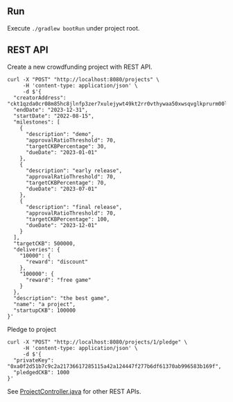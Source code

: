 ## Run

Execute `./gradlew bootRun` under project root.

## REST API

Create a new crowdfunding project with REST API.

```shell
curl -X "POST" "http://localhost:8080/projects" \
     -H 'content-type: application/json' \
     -d $'{
  "creatorAddress": "ckt1qzda0cr08m85hc8jlnfp3zer7xulejywt49kt2rr0vthywaa50xwsqvglkprurm00l7hrs3rfqmmzyy3ll7djdsujdm6z",
  "endDate": "2023-12-31",
  "startDate": "2022-08-15",
  "milestones": [
    {
      "description": "demo",
      "approvalRatioThreshold": 70,
      "targetCKBPercentage": 30,
      "dueDate": "2023-01-01"
    },
    {
      "description": "early release",
      "approvalRatioThreshold": 70,
      "targetCKBPercentage": 70,
      "dueDate": "2023-07-01"
    },
    {
      "description": "final release",
      "approvalRatioThreshold": 70,
      "targetCKBPercentage": 100,
      "dueDate": "2023-12-01"
    }
  ],
  "targetCKB": 500000,
  "deliveries": {
    "10000": {
      "reward": "discount"
    },
    "100000": {
      "reward": "free game"
    }
  },
  "description": "the best game",
  "name": "a project",
  "startupCKB": 100000
}'
```

Pledge to project

```shell
curl -X "POST" "http://localhost:8080/projects/1/pledge" \
     -H 'content-type: application/json' \
     -d $'{
  "privateKey": "0xa0f2d51b7c9c2a21736617285115a42a124447f277b6df61370ab996583b169f",
  "pledgedCKB": 1000
}'
```

See [ProjectController.java](./src/main/java/com/example/crowdfunding/controller/ProjectController.java) for other REST APIs.
